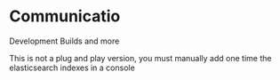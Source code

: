 # Communicatio

Development Builds and more 

This is not a plug and play version, you must manually add one time the elasticsearch indexes in a console

